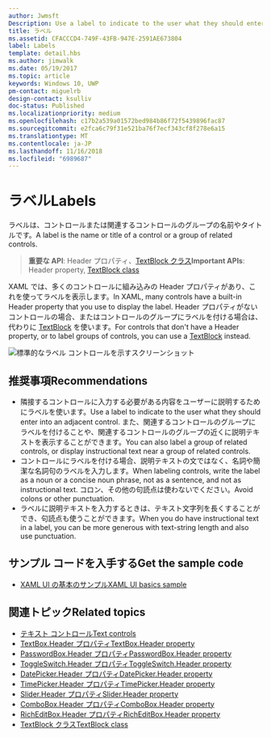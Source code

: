 ```yaml
---
author: Jwmsft
Description: Use a label to indicate to the user what they should enter into an adjacent control. You can also label a group of related controls, or display instructional text near a group of related controls.
title: ラベル
ms.assetid: CFACCCD4-749F-43FB-947E-2591AE673804
label: Labels
template: detail.hbs
ms.author: jimwalk
ms.date: 05/19/2017
ms.topic: article
keywords: Windows 10, UWP
pm-contact: miguelrb
design-contact: ksulliv
doc-status: Published
ms.localizationpriority: medium
ms.openlocfilehash: c17b2a539a01572bed984b86f72f5439896fac87
ms.sourcegitcommit: e2fca6c79f31e521ba76f7ecf343cf8f278e6a15
ms.translationtype: MT
ms.contentlocale: ja-JP
ms.lasthandoff: 11/16/2018
ms.locfileid: "6989687"
---
```

# <a name="labels"></a><span data-ttu-id="74543-103">ラベル</span><span class="sxs-lookup"><span data-stu-id="74543-103">Labels</span></span>

 

<span data-ttu-id="74543-104">ラベルは、コントロールまたは関連するコントロールのグループの名前やタイトルです。</span><span class="sxs-lookup"><span data-stu-id="74543-104">A label is the name or title of a control or a group of related controls.</span></span>

> <span data-ttu-id="74543-105">**重要な API**: Header プロパティ、[TextBlock クラス](https://msdn.microsoft.com/library/windows/apps/br209652)</span><span class="sxs-lookup"><span data-stu-id="74543-105">**Important APIs**: Header property, [TextBlock class](https://msdn.microsoft.com/library/windows/apps/br209652)</span></span>

<span data-ttu-id="74543-106">XAML では、多くのコントロールに組み込みの Header プロパティがあり、これを使ってラベルを表示します。</span><span class="sxs-lookup"><span data-stu-id="74543-106">In XAML, many controls have a built-in Header property that you use to display the label.</span></span> <span data-ttu-id="74543-107">Header プロパティがないコントロールの場合、またはコントロールのグループにラベルを付ける場合は、代わりに [TextBlock](https://msdn.microsoft.com/library/windows/apps/br209652) を使います。</span><span class="sxs-lookup"><span data-stu-id="74543-107">For controls that don't have a Header property, or to label groups of controls, you can use a [TextBlock](https://msdn.microsoft.com/library/windows/apps/br209652) instead.</span></span>

![標準的なラベル コントロールを示すスクリーンショット](images/label-standard.png)

## <a name="recommendations"></a><span data-ttu-id="74543-109">推奨事項</span><span class="sxs-lookup"><span data-stu-id="74543-109">Recommendations</span></span>


-   <span data-ttu-id="74543-110">隣接するコントロールに入力する必要がある内容をユーザーに説明するためにラベルを使います。</span><span class="sxs-lookup"><span data-stu-id="74543-110">Use a label to indicate to the user what they should enter into an adjacent control.</span></span> <span data-ttu-id="74543-111">また、関連するコントロールのグループにラベルを付けることや、関連するコントロールのグループの近くに説明テキストを表示することができます。</span><span class="sxs-lookup"><span data-stu-id="74543-111">You can also label a group of related controls, or display instructional text near a group of related controls.</span></span>
-   <span data-ttu-id="74543-112">コントロールにラベルを付ける場合、説明テキストの文ではなく、名詞や簡潔な名詞句のラベルを入力します。</span><span class="sxs-lookup"><span data-stu-id="74543-112">When labeling controls, write the label as a noun or a concise noun phrase, not as a sentence, and not as instructional text.</span></span> <span data-ttu-id="74543-113">コロン、その他の句読点は使わないでください。</span><span class="sxs-lookup"><span data-stu-id="74543-113">Avoid colons or other punctuation.</span></span>
-   <span data-ttu-id="74543-114">ラベルに説明テキストを入力するときは、テキスト文字列を長くすることができ、句読点も使うことができます。</span><span class="sxs-lookup"><span data-stu-id="74543-114">When you do have instructional text in a label, you can be more generous with text-string length and also use punctuation.</span></span>


## <a name="get-the-sample-code"></a><span data-ttu-id="74543-115">サンプル コードを入手する</span><span class="sxs-lookup"><span data-stu-id="74543-115">Get the sample code</span></span>
* [<span data-ttu-id="74543-116">XAML UI の基本のサンプル</span><span class="sxs-lookup"><span data-stu-id="74543-116">XAML UI basics sample</span></span>](https://github.com/Microsoft/Windows-universal-samples/blob/master/Samples/XamlUIBasics)

## <a name="related-topics"></a><span data-ttu-id="74543-117">関連トピック</span><span class="sxs-lookup"><span data-stu-id="74543-117">Related topics</span></span>
* [<span data-ttu-id="74543-118">テキスト コントロール</span><span class="sxs-lookup"><span data-stu-id="74543-118">Text controls</span></span>](text-controls.md)
* [<span data-ttu-id="74543-119">TextBox.Header プロパティ</span><span class="sxs-lookup"><span data-stu-id="74543-119">TextBox.Header property</span></span>](https://msdn.microsoft.com/library/windows/apps/dn252861)
* [<span data-ttu-id="74543-120">PasswordBox.Header プロパティ</span><span class="sxs-lookup"><span data-stu-id="74543-120">PasswordBox.Header property</span></span>](https://msdn.microsoft.com/library/windows/apps/dn299051)
* [<span data-ttu-id="74543-121">ToggleSwitch.Header プロパティ</span><span class="sxs-lookup"><span data-stu-id="74543-121">ToggleSwitch.Header property</span></span>](https://msdn.microsoft.com/library/windows/apps/br209713)
* [<span data-ttu-id="74543-122">DatePicker.Header プロパティ</span><span class="sxs-lookup"><span data-stu-id="74543-122">DatePicker.Header property</span></span>](https://msdn.microsoft.com/library/windows/apps/dn279460)
* [<span data-ttu-id="74543-123">TimePicker.Header プロパティ</span><span class="sxs-lookup"><span data-stu-id="74543-123">TimePicker.Header property</span></span>](https://msdn.microsoft.com/library/windows/apps/dn299286)
* [<span data-ttu-id="74543-124">Slider.Header プロパティ</span><span class="sxs-lookup"><span data-stu-id="74543-124">Slider.Header property</span></span>](https://msdn.microsoft.com/library/windows/apps/dn252829)
* [<span data-ttu-id="74543-125">ComboBox.Header プロパティ</span><span class="sxs-lookup"><span data-stu-id="74543-125">ComboBox.Header property</span></span>](https://msdn.microsoft.com/library/windows/apps/dn279416)
* [<span data-ttu-id="74543-126">RichEditBox.Header プロパティ</span><span class="sxs-lookup"><span data-stu-id="74543-126">RichEditBox.Header property</span></span>](https://msdn.microsoft.com/library/windows/apps/dn252726)
* [<span data-ttu-id="74543-127">TextBlock クラス</span><span class="sxs-lookup"><span data-stu-id="74543-127">TextBlock class</span></span>](https://msdn.microsoft.com/library/windows/apps/br209652)

 

 




